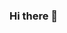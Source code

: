 ### Hi there 👋

<!-- <img align="right" src="https://github-readme-stats.vercel.app/api?username=Ruris&show_icons=true&icon_color=CE1D2D&text_color=718096&bg_color=00000000&hide_title=true&hide_border=true" /> -->

<!--
**Ruris/Ruris** is a ✨ _special_ ✨ repository because its `README.md` (this file) appears on your GitHub profile.

Here are some ideas to get you started:

- 🔭 I’m currently working on ...
- 🌱 I’m currently learning ...
- 👯 I’m looking to collaborate on ...
- 🤔 I’m looking for help with ...
- 💬 Ask me about ...
- 📫 How to reach me: ...
- 😄 Pronouns: ...
- ⚡ Fun fact: ...
-->
